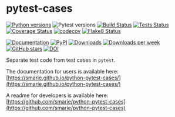 # pytest-cases

[![Python versions](https://img.shields.io/pypi/pyversions/pytest-cases.svg)](https://pypi.python.org/pypi/pytest-cases/) ![Pytest versions](https://img.shields.io/badge/pytest-2%20%7C%203%20%7C%204%20%7C%205%20%7C%206%20%7C%207-blue) [![Build Status](https://github.com/smarie/python-pytest-cases/actions/workflows/base.yml/badge.svg)](https://github.com/smarie/python-pytest-cases/actions/workflows/base.yml) [![Tests Status](https://smarie.github.io/python-pytest-cases/reports/junit/junit-badge.svg?dummy=8484744)](https://smarie.github.io/python-pytest-cases/reports/junit/report.html) [![Coverage Status](https://smarie.github.io/python-pytest-cases/reports/coverage/coverage-badge.svg?dummy=8484744)](https://smarie.github.io/python-pytest-cases/reports/coverage/index.html) [![codecov](https://codecov.io/gh/smarie/python-pytest-cases/branch/main/graph/badge.svg)](https://codecov.io/gh/smarie/python-pytest-cases) [![Flake8 Status](https://smarie.github.io/python-pytest-cases/reports/flake8/flake8-badge.svg?dummy=8484744)](https://smarie.github.io/python-pytest-cases/reports/flake8/index.html)

[![Documentation](https://img.shields.io/badge/doc-latest-blue.svg)](https://smarie.github.io/python-pytest-cases/) [![PyPI](https://img.shields.io/pypi/v/pytest-cases.svg)](https://pypi.python.org/pypi/pytest-cases/) [![Downloads](https://pepy.tech/badge/pytest-cases)](https://pepy.tech/project/pytest-cases) [![Downloads per week](https://pepy.tech/badge/pytest-cases/week)](https://pepy.tech/project/pytest-cases) [![GitHub stars](https://img.shields.io/github/stars/smarie/python-pytest-cases.svg)](https://github.com/smarie/python-pytest-cases/stargazers) [![DOI](https://zenodo.org/badge/DOI/10.5281/zenodo.3937829.svg)](https://doi.org/10.5281/zenodo.3937829)

Separate test code from test cases in `pytest`.

The documentation for users is available here: [https://smarie.github.io/python-pytest-cases/](https://smarie.github.io/python-pytest-cases/)

A readme for developers is available here: [https://github.com/smarie/python-pytest-cases](https://github.com/smarie/python-pytest-cases)
